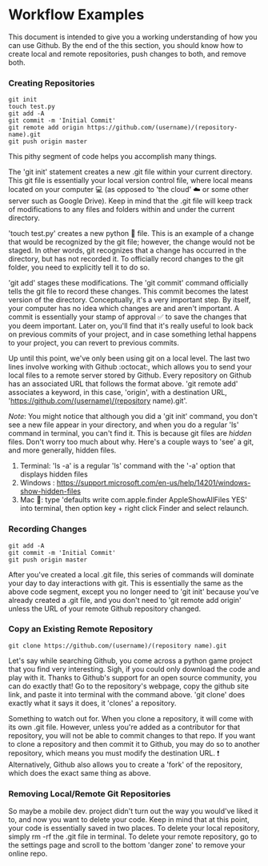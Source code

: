 # Workflow Examples
This document is intended to give you a working understanding of how you can use Github. By the end of the this section, you should know how to create local and remote repositories, push changes to both, and remove both.
### Creating Repositories
```unix
git init
touch test.py
git add -A
git commit -m 'Initial Commit'
git remote add origin https://github.com/(username)/(repository-name).git
git push origin master
```
This pithy segment of code helps you accomplish many things.

The 'git init' statement creates a new .git file within your current directory. This git file is essentially your local version control file, where local means located on your computer :computer: (as opposed to 'the cloud' :cloud: or some other server such as Google Drive). Keep in mind that the .git file will keep track of modifications to any files and folders within and under the current directory.

'touch test.py' creates a new python :snake: file. This is an example of a change that would be recognized by the git file; however, the change would not be staged. In other words, git recognizes that a change has occurred in the directory, but has not recorded it. To officially record changes to the git folder, you need to explicitly tell it to do so.

'git add' stages these modifications. The 'git commit' command officially tells the git file to record these changes. This commit becomes the latest version of the directory. Conceptually, it's a very important step. By itself, your computer has no idea which changes are and aren't important. A commit is essentially your stamp of approval :white_check_mark: to save the changes that you deem important. Later on, you'll find that it's really useful to look back on previous commits of your project, and in case something lethal happens to your project, you can revert to previous commits.

Up until this point, we've only been using git on a local level. The last two lines involve working with Github :octocat:, which allows you to send your local files to a remote server stored by Github. Every repository on Github has an associated URL that follows the format above. 'git remote add' associates a keyword, in this case, 'origin', with a destination URL, 'https://github.com/(username)/(repository name).git'.

*Note*: You might notice that although you did a 'git init' command, you don't see a new file appear in your directory, and when you do a regular 'ls' command in terminal, you can't find it. This is because git files are *hidden* files. Don't worry too much about why. Here's a couple ways to 'see' a git, and more generally, hidden files.
1. Terminal: 'ls -a' is a regular 'ls' command with the '-a' option that displays hidden files
2. Windows : https://support.microsoft.com/en-us/help/14201/windows-show-hidden-files
3. Mac :apple:: type 'defaults write com.apple.finder AppleShowAllFiles YES' into terminal, then option key + right click Finder and select relaunch.

### Recording Changes
```unix
git add -A
git commit -m 'Initial Commit'
git push origin master
```
After you've created a local .git file, this series of commands will dominate your day to day interactions with git. This is essentially the same as the above code segment, except you no longer need to 'git init' because you've already created a .git file, and you don't need to 'git remote add origin' unless the URL of your remote Github repository changed.

### Copy an Existing Remote Repository
```unix
git clone https://github.com/(username)/(repository name).git
```
Let's say while searching Github, you come across a python game project that you find very interesting. Sigh, if you could only download the code and play with it. Thanks to Github's support for an open source community, you can do exactly that! Go to the repository's webpage, copy the github site link, and paste it into terminal with the command above. 'git clone' does exactly what it says it does, it 'clones' a repository.

Something to watch out for. When you clone a repository, it will come with its own .git file. However, unless you're added as a contributor for that repository, you will not be able to commit changes to that repo. If you want to clone a repository and then commit it to Github, you may do so to another repository, which means you must modify the destination URL. :exclamation: Alternatively, Github also allows you to create a 'fork' of the repository, which does the exact same thing as above.

### Removing Local/Remote Git Repositories
So maybe a mobile dev. project didn't turn out the way you would've liked it to, and now you want to delete your code. Keep in mind that at this point, your code is essentially saved in two places. To delete your local repository, simply rm -rf the .git file in terminal. To delete your remote repository, go to the settings page and scroll to the bottom 'danger zone' to remove your online repo.
